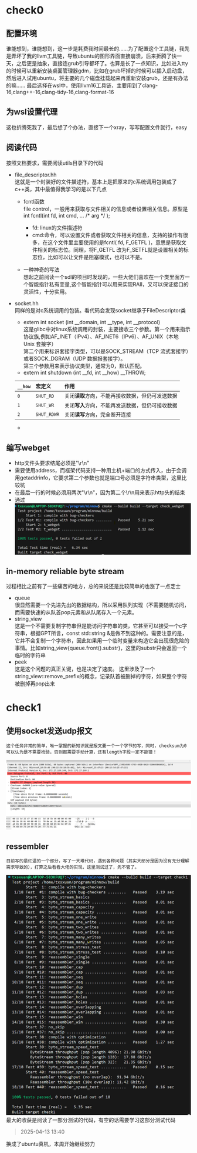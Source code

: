 # check0

## 配置环境
谁能想到，谁能想到，这一步是耗费我时间最长的……为了配置这个工具链，我先是弄坏了我的llvm工具链，导致ubuntu的图形界面直接崩溃，后来折腾了快一天，之后更是抽象，直接连grub引导都坏了。也算是长了一点知识，比如进入tty的时候可以重新安装桌面管理器gdm，比如在grub坏掉的时候可以插入启动盘，然后进入试用ubuntu，将主要的几个磁盘挂载起来再重新安装grub，还是有办法的嘛……
最后选择在wsl中，使用llvm16工具链，主要用到了clang-16,clang++-16,clang-tidy-16,clang-format-16
## 为wsl设置代理
这也折腾死我了，最后想了个办法，直接下一个xray，写写配置文件就行，easy
## 阅读代码
按照文档要求，需要阅读utils目录下的代码
* file_descriptor.hh<br />
    这就是一个封装好的文件描述符，基本上是把原来的c系统调用包装成了c++类，其中最值得我学习的是以下几点
    * fcntl函数<br />
    file control，一般用来获取与文件相关的信息或者设置相关信息。原型是     int fcntl(int fd, int cmd, ... /* arg */ );
        * fd: linux的文件描述符
        * cmd:命令，可以设置文件或者获取文件相关的信息，支持的操作有很多，在这个文件里主要使用的是fcntl( fd, F_GETFL )，意思是获取文件相关的标志位。同理，将F_GETFL 改为F_SETFL就是设置相关的标志位，比如可以让文件是阻塞模式，也可以不是。 

    * 一种神奇的写法<br />
        想起之前阅读一个sdl的项目时发现的，一些大佬们喜欢在一个类里面方一个智能指针私有变量,这个智能指针可以用来实现RAII，又可以保证接口的灵活性，十分实用。

* socket.hh<br />
同样的是对c系统调用的包装。看代码会发现socket继承于FileDescriptor类
    * extern int socket (int __domain, int __type, int __protocol)<br />
    这是glibc中对linux系统调用的封装，主要接收三个参数。第一个用来指示协议族,例如AF_INET（IPv4）、AF_INET6（IPv6）、AF_UNIX（本地 Unix 套接字）<br />
    第二个用来标识套接字类型，可以是SOCK_STREAM（TCP 流式套接字）或者SOCK_DGRAM（UDP 数据报套接字）。<br />
    第三个参数用来表示协议类型，通常为0，默认匹配。
    * extern int shutdown (int __fd, int __how) __THROW;<br />

    | `__how` | 宏定义 | 作用 |
    |------------|----------------|-------------------------------|
    | `0` | `SHUT_RD` | 关闭**读取**方向，不能再接收数据，但仍可发送数据 |
    | `1` | `SHUT_WR` | 关闭**写入**方向，不能再发送数据，但仍可接收数据 |
    | `2` | `SHUT_RDWR` | 关闭**读写**方向，完全断开连接 |
    * 
## 编写webget
* http文件头要求结尾必须是"\r\n"
* 需要使用address，而框架代码支持一种用主机+端口的方式传入，由于会调用getaddrinfo，它要求第二个参数也就是端口号必须是字符串类型，这里比较坑
* 在最后一行的时候必须用两次"\r\n"，因为第二个\r\n用来表示http头的结束
* 通过
![图片](./imgs/check0webget.png)
## in-memory reliable byte stream
过程相比之前有了一些痛苦的地方，总的来说还是比较简单的也涨了一点芝士
* queue<br />
    很显然需要一个先进先出的数据结构，所以采用队列实现（不需要随机访问，而需要快速的从队首pop元素和从队尾存入一个元素。
* string_view<br />
    这是一个不需要复制字符串但是能访问字符串的类，它甚至可以接受一个c字符串，根据GPT所言，const std::string &是做不到这种的。需要注意的是，它并不会复制一个字符串，因此如果用一个临时变量来构造它会出现很危险的事情。比如string_view{queue.front().substr}，这里的substr只会返回一个临时的字符串
* peek<br />
    这是这个问题的真正关键，也是决定了速度。
    这里涉及了一个string_view::remove_prefix的概念，记录队首被删掉的字符，如果整个字符被删掉再pop出来

# check1
## 使用socket发送udp报文<br />
    这个任务非常的简单，唯一掌握的新知识就是报文要一个一个字节的写，同时，checksum为0可以认为是不需要检验，否则都需要手动计算，还有length字段一定不能错！
![图片](./imgs/udplen.png)
## ressembler
    目前写的最红温的一个部分，写了一大堆代码，遇到各种问题（其实大部分是因为没有充分理解需求导致的），打算之后看看大佬的实现，这里测试过了，先不管了。
![图片](./imgs/check1test.png)
最大的收获是阅读了一部分测试的代码，有空的话需要学习这部分测试代码

> 2025-04-13 13:40<br />

换成了ubuntu真机，本周开始继续努力


